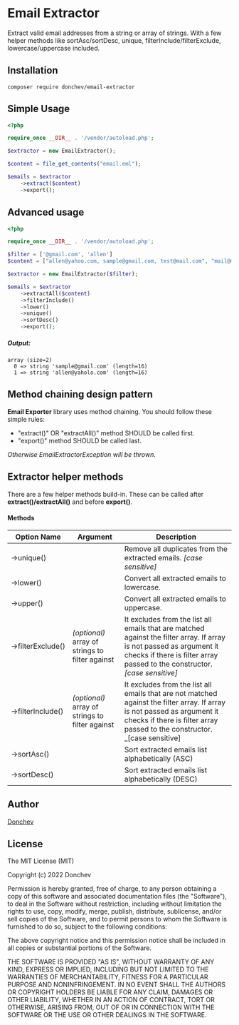 # Email Extractor

Extract valid email addresses from a string or array of strings.
With a few helper methods like sortAsc/sortDesc, unique,
filterInclude/filterExclude, lowercase/uppercase included.

## Installation

`composer require donchev/email-extractor`

## Simple Usage

```php
<?php

require_once __DIR__ . '/vendor/autoload.php';

$extractor = new EmailExtractor();

$content = file_get_contents("email.eml");

$emails = $extractor
    ->extract($content)
    ->export();
```

## Advanced usage

```php 
<?php

require_once __DIR__ . '/vendor/autoload.php';

$filter = ['@gmail.com', 'allen']
$content = ["allen@yahoo.com, sample@gmail.com, test@mail.com", "mail@mail.me"];

$extractor = new EmailExtractor($filter);

$emails = $extractor
    ->extractAll($content)
    ->filterInclude()
    ->lower()
    ->unique()
    ->sortDesc()
    ->export();
```

##### Output:

```
array (size=2)
  0 => string 'sample@gmail.com' (length=16)
  1 => string 'allen@yaholo.com' (length=16)
```

## Method chaining design pattern

**Email Exporter** library uses method chaining. You should follow these simple rules:

- "extract()" OR "extractAll()" method SHOULD be called first.
- "export()" method SHOULD be called last.

_Otherwise EmailExtractorException will be thrown._

## Extractor helper methods

There are a few helper methods build-in. These can be called after **extract()/extractAll()** and before **export()**.

#### Methods

| Option Name       | Argument                                        | Description                                                                                                                                                                                            |
|-------------------|-------------------------------------------------|--------------------------------------------------------------------------------------------------------------------------------------------------------------------------------------------------------|
| ->unique()        |                                                 | Remove all duplicates from the extracted emails. _[case sensitive]_                                                                                                                                    |
| ->lower()         |                                                 | Convert all extracted emails to lowercase.                                                                                                                                                             |
| ->upper()         |                                                 | Convert all extracted emails to uppercase.                                                                                                                                                             |
| ->filterExclude() | _(optional)_ array of strings to filter against | It excludes from the list all emails that are matched against the filter array. If array is not passed as argument it checks if there is filter array passed to the constructor. _[case sensitive]_    |
| ->filterInclude() | _(optional)_ array of strings to filter against | It excludes from the list all emails that are not matched against the filter array. If array is not passed as argument it checks if there is filter array passed to the constructor. _[case sensitive] |
| ->sortAsc()       |                                                 | Sort extracted emails list alphabetically (ASC)                                                                                                                                                        |
| ->sortDesc()      |                                                 | Sort extracted emails list alphabetically (DESC)                                                                                                                                                       |

## Author

[Donchev](https://github.com/vdonchev)

## License

The MIT License (MIT)

Copyright (c) 2022 Donchev

Permission is hereby granted, free of charge, to any person obtaining a copy of this software and associated
documentation files (the "Software"), to deal in the Software without restriction, including without limitation the
rights to use, copy, modify, merge, publish, distribute, sublicense, and/or sell copies of the Software, and to permit
persons to whom the Software is furnished to do so, subject to the following conditions:

The above copyright notice and this permission notice shall be included in all copies or substantial portions of the
Software.

THE SOFTWARE IS PROVIDED "AS IS", WITHOUT WARRANTY OF ANY KIND, EXPRESS OR IMPLIED, INCLUDING BUT NOT LIMITED TO THE
WARRANTIES OF MERCHANTABILITY, FITNESS FOR A PARTICULAR PURPOSE AND NONINFRINGEMENT. IN NO EVENT SHALL THE AUTHORS OR
COPYRIGHT HOLDERS BE LIABLE FOR ANY CLAIM, DAMAGES OR OTHER LIABILITY, WHETHER IN AN ACTION OF CONTRACT, TORT OR
OTHERWISE, ARISING FROM, OUT OF OR IN CONNECTION WITH THE SOFTWARE OR THE USE OR OTHER DEALINGS IN THE SOFTWARE.